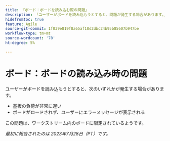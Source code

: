 ```yaml
---
title: 「ボード：ボードを読み込む際の問題」
description: 「ユーザーがボードを読み込もうとすると、問題が発生する場合があります。」
hidefromtoc: true
feature: Agile
source-git-commit: 1f039e819f8a65af18d2dbc24b95b85607b947be
workflow-type: tm+mt
source-wordcount: '70'
ht-degree: 5%

---
```



# ボード：ボードの読み込み時の問題

ユーザーがボードを読み込もうとすると、次のいずれかが発生する場合があります。

* 基板の負荷が非常に遅い
* ボードがロードされず、ユーザーにエラーメッセージが表示される

この問題は、ワークストリーム内のボードに限定されているようです。

_最初に報告されたのは 2023年7月28日（PT）です。_

